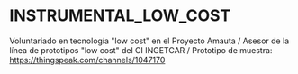# INSTRUMENTAL_LOW_COST
Voluntariado en tecnología "low cost" en el Proyecto Amauta /
Asesor de la línea de prototipos "low cost" del CI INGETCAR /
Prototipo de muestra: https://thingspeak.com/channels/1047170 
